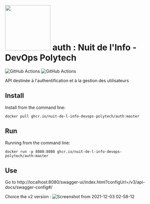 

# <img src="https://user-images.githubusercontent.com/43273304/144527090-1002665e-f6b5-40dc-9ddc-1e99f6eff69d.jpeg" data-canonical-src="https://gyazo.com/eb5c5741b6a9a16c692170a41a49c858.png" width="150" /> auth : Nuit de l'Info - DevOps Polytech
![GitHub Actions](https://github.com/Nuit-de-l-Info-DevOps-Polytech/auth/workflows/Docker/badge.svg)
![GitHub Actions](https://github.com/Nuit-de-l-Info-DevOps-Polytech/auth/workflows/Java%20CI%20with%20Maven/badge.svg)

API destinée à l'authentification et à la gestion des utilisateurs

## Install
 Install from the command line:
```
docker pull ghcr.io/nuit-de-l-info-devops-polytech/auth:master
```

## Run
Running from the command line:
```
docker run -p 8080:8080 ghcr.io/nuit-de-l-info-devops-polytech/auth:master
```
## Use
Go to http://localhost:8080/swagger-ui/index.html?configUrl=/v3/api-docs/swagger-config#/

Choice the v2 version : 
![Screenshot from 2021-12-03 02-58-12](https://user-images.githubusercontent.com/43273304/144531990-5f5e0795-5d02-4f51-ac28-fa20f8a8df99.png)
